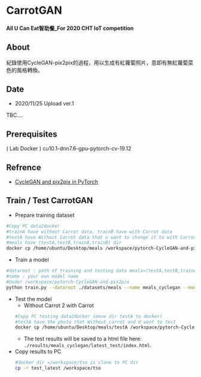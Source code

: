 # CarrotGAN
#### All U Can Eat智助餐_For 2020 CHT IoT competition

## About
紀錄使用CycleGAN-pix2pix的過程，用以生成有紅蘿蔔照片，意即有無紅蘿蔔菜色的風格轉換。

## Date
* 2020/11/25 Upload ver.1

TBC....

## Prerequisites

( Lab Docker ) cu10.1-dnn7.6-gpu-pytorch-cv-19.12

## Refrence

* [CycleGAN and pix2pix in PyTorch](https://github.com/junyanz/pytorch-CycleGAN-and-pix2pix)

## Train / Test CarrotGAN
- Prepare training dataset
```bash
#Copy PC data2docker
#trainA have without Carrot data, trainB have with Carrot data
#testA have Without Carrot data that u want to change it to with Carrot, testB is reverse
#meals have (testA,testB,trainA,trainB) dir
docker cp /home/ubuntu/Desktop/meals /workspace/pytorch-CycleGAN-and-pix2pix/datasets/meals
```
- Train a model
```bash
#dataroot : path of training and testing data meals=(testA,testB,trainA,trainB)
#name : your own model name
#Under /workspace/pytorch-CycleGAN-and-pix2pix
python train.py --dataroot ./datasets/meals --name meals_cyclegan --model cycle_gan
```
- Test the model
  - Without Carrot 2 with Carrot
  ```bash
  #Copy PC testing data2docker (move dir testA to docker)
  #testA have the photo that Without carrot and U want to test
  docker cp /home/ubuntu/Desktop/meals/testA /workspace/pytorch-CycleGAN-and-pix2pix/datasets/meals/testA
  ```
  - The test results will be saved to a html file here: `./results/meals_cyclegan/latest_test/index.html`.
- Copy results to PC
  ```bash
  #docker dir =/workspace/tso is clone to PC dir
  cp -r test_latest /workspace/tso
  ```
